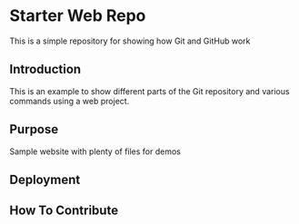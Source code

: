 # Starter Web Repo

This is a simple repository for showing how Git and GitHub work

## Introduction

This is an example to show different parts of the Git repository and various commands
using a web project.

## Purpose

Sample website with plenty of files for demos

## Deployment

## How To Contribute